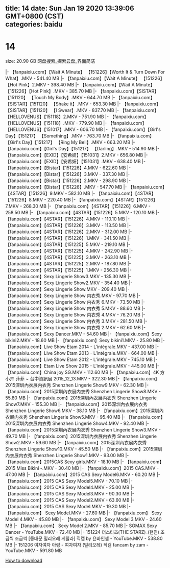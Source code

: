 
title: 14
date: Sun Jan 19 2020 13:39:06 GMT+0800 (CST)    
categories: baidu
---

# 14
size: 20.90 GB
 网盘搜索_探索云盘_界面简洁
 
|- 【fanpaixiu.com】【Wait A Minute】 【151226】【Worth It & Turn Down For What】.MKV - 541.40 MB
|- 【fanpaixiu.com】【Wait A Minute】 【151226】【Hot Pink】2.MKV - 398.40 MB
|- 【fanpaixiu.com】【Wait A Minute】 【151226】【Hot Pink】.MKV - 385.70 MB
|- 【fanpaixiu.com】【SISTAR】【151120】 【Touch My Body】.MKV - 644.70 MB
|- 【fanpaixiu.com】【SISTAR】【151120】 【Shake it】.MKV - 653.30 MB
|- 【fanpaixiu.com】【SISTAR】【151120】 【I Swear】.MKV - 837.70 MB
|- 【fanpaixiu.com】【HELLOVENUS】【151118】2.MKV - 751.90 MB
|- 【fanpaixiu.com】【HELLOVENUS】【151118】.MKV - 779.90 MB
|- 【fanpaixiu.com】【HELLOVENUS】【151017】.MKV - 606.70 MB
|- 【fanpaixiu.com】【Girl's Day】【151217】 【Something】.MKV - 763.70 MB
|- 【fanpaixiu.com】【Girl's Day】【151217】 【Ring My Bell】.MKV - 663.20 MB
|- 【fanpaixiu.com】【Girl's Day】【151217】 【Darling】.MKV - 514.90 MB
|- 【fanpaixiu.com】【EXID】【安希妍】【151031】2.MKV - 656.80 MB
|- 【fanpaixiu.com】【EXID】【安希妍】【151031】.MKV - 638.40 MB
|- 【fanpaixiu.com】【Bistar】【151226】4.MKV - 622.60 MB
|- 【fanpaixiu.com】【Bistar】【151226】3.MKV - 337.30 MB
|- 【fanpaixiu.com】【Bistar】【151226】2.MKV - 298.90 MB
|- 【fanpaixiu.com】【Bistar】【151226】.MKV - 547.70 MB
|- 【fanpaixiu.com】【4STAR】【151226】9.MKV - 582.10 MB
|- 【fanpaixiu.com】【4STAR】【151226】8.MKV - 220.40 MB
|- 【fanpaixiu.com】【4STAR】【151226】7.MKV - 268.30 MB
|- 【fanpaixiu.com】【4STAR】【151226】6.MKV - 258.50 MB
|- 【fanpaixiu.com】【4STAR】【151226】5.MKV - 120.10 MB
|- 【fanpaixiu.com】【4STAR】【151226】4.MKV - 110.10 MB
|- 【fanpaixiu.com】【4STAR】【151226】3.MKV - 113.50 MB
|- 【fanpaixiu.com】【4STAR】【151226】2.MKV - 312.00 MB
|- 【fanpaixiu.com】【4STAR】【151226】1.MKV - 341.50 MB
|- 【fanpaixiu.com】【4STAR】【151225】5.MKV - 219.10 MB
|- 【fanpaixiu.com】【4STAR】【151225】4.MKV - 242.90 MB
|- 【fanpaixiu.com】【4STAR】【151225】3.MKV - 263.10 MB
|- 【fanpaixiu.com】【4STAR】【151225】2.MKV - 187.80 MB
|- 【fanpaixiu.com】【4STAR】【151225】1.MKV - 256.30 MB
|- 【fanpaixiu.com】Sexy Lingerie Show3.MKV - 135.30 MB
|- 【fanpaixiu.com】Sexy Lingerie Show2.MKV - 354.40 MB
|- 【fanpaixiu.com】Sexy Lingerie Show.MKV - 209.40 MB
|- 【fanpaixiu.com】Sexy Lingerie Show 内衣秀.MKV - 97.70 MB
|- 【fanpaixiu.com】Sexy Lingerie Show 内衣秀 6.MKV - 73.50 MB
|- 【fanpaixiu.com】Sexy Lingerie Show 内衣秀 5.MKV - 88.60 MB
|- 【fanpaixiu.com】Sexy Lingerie Show 内衣秀 4.MKV - 76.20 MB
|- 【fanpaixiu.com】Sexy Lingerie Show 内衣秀 3.MKV - 281.50 MB
|- 【fanpaixiu.com】Sexy Lingerie Show 内衣秀 2.MKV - 62.60 MB
|- 【fanpaixiu.com】Sexy Dancer.MKV - 54.60 MB
|- 【fanpaixiu.com】Sexy bikini2.MKV - 18.60 MB
|- 【fanpaixiu.com】Sexy bikini1.MKV - 25.80 MB
|- 【fanpaixiu.com】Live Show Etam 2014 - L'intégrale.MKV - 437.00 MB
|- 【fanpaixiu.com】Live Show Etam 2013 - L'intégrale.MKV - 664.00 MB
|- 【fanpaixiu.com】Live Show Etam 2012 - L'intégrale.MKV - 745.10 MB
|- 【fanpaixiu.com】Etam Live Show 2015 - L'intégrale.MKV - 445.00 MB
|- 【fanpaixiu.com】China joy SG.MKV - 112.60 MB
|- 【fanpaixiu.com】4K 方小卉 菲菲 ~ 台中資訊展 2015_12_13.MKV - 322.30 MB
|- 【fanpaixiu.com】2015深圳內衣展内衣秀 Shenzhen Lingerie Show9.MKV - 62.30 MB
|- 【fanpaixiu.com】2015深圳內衣展内衣秀 Shenzhen Lingerie Show8.MKV - 55.80 MB
|- 【fanpaixiu.com】2015深圳內衣展内衣秀 Shenzhen Lingerie Show7.MKV - 155.30 MB
|- 【fanpaixiu.com】2015深圳內衣展内衣秀 Shenzhen Lingerie Show6.MKV - 38.10 MB
|- 【fanpaixiu.com】2015深圳內衣展内衣秀 Shenzhen Lingerie Show5.MKV - 95.40 MB
|- 【fanpaixiu.com】2015深圳內衣展内衣秀 Shenzhen Lingerie Show4.MKV - 92.40 MB
|- 【fanpaixiu.com】2015深圳內衣展内衣秀 Shenzhen Lingerie Show3.MKV - 49.70 MB
|- 【fanpaixiu.com】2015深圳內衣展内衣秀 Shenzhen Lingerie Show2.MKV - 59.60 MB
|- 【fanpaixiu.com】2015深圳內衣展内衣秀 Shenzhen Lingerie Show10.MKV - 45.50 MB
|- 【fanpaixiu.com】2015深圳內衣展内衣秀 Shenzhen Lingerie Show1.MKV - 93.00 MB
|- 【fanpaixiu.com】2015CAS Sexy girls.MKV - 18.10 MB
|- 【fanpaixiu.com】2015 Miss Bikini -.MKV - 30.40 MB
|- 【fanpaixiu.com】2015 CAS.MKV - 47.00 MB
|- 【fanpaixiu.com】2015 CAS Sexy Model6.MKV - 60.20 MB
|- 【fanpaixiu.com】2015 CAS Sexy Model5.MKV - 70.10 MB
|- 【fanpaixiu.com】2015 CAS Sexy Model4.MKV - 25.00 MB
|- 【fanpaixiu.com】2015 CAS Sexy Model3.MKV - 90.30 MB
|- 【fanpaixiu.com】2015 CAS Sexy Model2.MKV - 63.60 MB
|- 【fanpaixiu.com】2015 CAS Sexy Model.MKV - 19.30 MB
|- 【fanpaixiu.com】 Sexy Model.MKV - 27.60 MB
|- 【fanpaixiu.com】 Sexy Model 4.MKV - 45.80 MB
|- 【fanpaixiu.com】 Sexy Model 3.MKV - 24.60 MB
|- 【fanpaixiu.com】 Sexy Model 2.MKV - 85.70 MB
|- SOMAX Sexy Dancer - YouTube.MKV - 72.40 MB
|- 151224 더스타즈(THE STARZ)_(현진) 조금씩 조금씩 [동대문 밀리오레 게릴라] 직캠 by 욘바인첼 - YouTube.MKV - 538.80 MB
|- 151206 여자여자 아령 - 여자여자 (밀리오레) 직캠 fancam by zam - YouTube.MKV - 591.80 MB

[How to download](https://bpcam.bemobtrk.com/go/2ceec3aa-1ca2-46d6-b9ff-aaa5c184517c?jno=106)